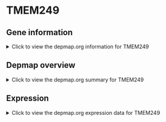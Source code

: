 <h1>TMEM249</h1>

<h2>Gene information</h2>
<details>
  <summary>Click to view the depmap.org information for TMEM249</summary>
  <p><a href="https://depmap.org/portal/gene/TMEM249?tab=about" target="_BLANK">Open page in a new tab...</a></p>
  <iframe src="https://depmap.org/portal/gene/TMEM249?tab=about" style="border:none;width:100%;height:800px"></iframe>
</details>

<h2>Depmap overview</h2>
<details>
  <summary>Click to view the depmap.org summary for TMEM249</summary>
  <p><a href="https://depmap.org/portal/gene/TMEM249?tab=overview" target="_BLANK">Open page in a new tab...</a></p>
  <iframe src="https://depmap.org/portal/gene/TMEM249?tab=overview" style="border:none;width:100%;height:800px"></iframe>
</details>

<h2>Expression</h2>
<details>
  <summary>Click to view the depmap.org expression data for TMEM249</summary>
  <p><a href="https://depmap.org/portal/gene/TMEM249?tab=characterization" target="_BLANK">Open page in a new tab...</a></p>
  <iframe src="https://depmap.org/portal/gene/TMEM249?tab=characterization" style="border:none;width:100%;height:800px"></iframe>
</details>


<!--
<h2>Reactome Pathway diagram</h2>
<details>
  <summary>Click to view the Reactome pathway for TMEM249</summary>
  <p><a href="PURL" target="_BLANK">Open page in a new tab...</a></p>
  PNAME
</details>
-->


